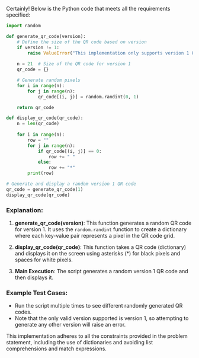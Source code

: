 Certainly! Below is the Python code that meets all the requirements specified:

```python
import random

def generate_qr_code(version):
    # Define the size of the QR code based on version
    if version != 1:
        raise ValueError("This implementation only supports version 1 QR codes.")
    
    n = 21  # Size of the QR code for version 1
    qr_code = {}

    # Generate random pixels
    for i in range(n):
        for j in range(n):
            qr_code[(i, j)] = random.randint(0, 1)

    return qr_code

def display_qr_code(qr_code):
    n = len(qr_code)
    
    for i in range(n):
        row = ""
        for j in range(n):
            if qr_code[(i, j)] == 0:
                row += " "
            else:
                row += "*"
        print(row)

# Generate and display a random version 1 QR code
qr_code = generate_qr_code(1)
display_qr_code(qr_code)
```

### Explanation:

1. **generate_qr_code(version)**: This function generates a random QR code for version 1. It uses the `random.randint` function to create a dictionary where each key-value pair represents a pixel in the QR code grid.

2. **display_qr_code(qr_code)**: This function takes a QR code (dictionary) and displays it on the screen using asterisks (*) for black pixels and spaces for white pixels.

3. **Main Execution**: The script generates a random version 1 QR code and then displays it.

### Example Test Cases:

- Run the script multiple times to see different randomly generated QR codes.
- Note that the only valid version supported is version 1, so attempting to generate any other version will raise an error.

This implementation adheres to all the constraints provided in the problem statement, including the use of dictionaries and avoiding list comprehensions and match expressions.